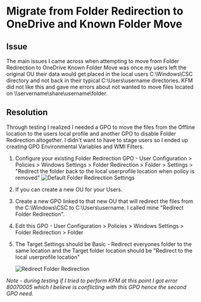 
# Migrate from Folder Redirection to OneDrive and Known Folder Move

## Issue
The main issues I came across when attempting to move from Folder Redirection to OneDrive Known Folder Move was once my users left the original OU their data would get placed in the local users C:\Windows\CSC directory and not back in their typical C:\Users\username directories.  KFM did not like this and gave me errors about not wanted to move files located on \\\servername\share\username\folder.  

## Resolution
Through testing I realized I needed a GPO to move the files from the Offline location to the users local profile and another GPO to disable Folder Redirection altogether. I didn't want to have to stage users so I ended up creating GPO Environmental Variables and WMI Filters.

1. Configure your existing Folder Redirection GPO - User Configuration > Policies > Windows Settings > Folder Redirection > Folder > Settings > "Redirect the folder back to the local userprofile location when policy is removed" 
   ![Default Folder Redirection Settings](https://github.com/jeffprandall/randoms/blob/master/microsoft/Default%20Folder%20Redirection%20Settings.png)

2. If you can create a new OU for your Users.

3. Create a new GPO linked to that new OU that will redirect the files from the C:\Windows\CSC to C:\Users\username.  I called mine "Redirect Folder Redirection".

4. Edit this GPO - User Configuration > Policies > Windows Settings > Folder Redirection > Folder

5. The Target Settings should be Basic - Redirect everyones folder to the same location and the Target folder location should be "Redirect to the local userprofile location"

   ![Redirect Folder Redirection](https://github.com/jeffprandall/randoms/blob/master/microsoft/Redirect%20Folder%20Redirection.png)

*Note - during testing if I tried to perform KFM at this point I got error 80070005 which I believe is conflicting with this GPO hence the second GPO need.*
